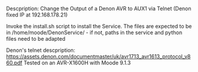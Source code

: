 Descpription: Change the Output of a Denon AVR to AUX1 via Telnet (Denon fixed IP at 192.168.178.21) 

Invoke the install.sh script to install the Service. The files are expected to be in /home/moode/DenonService/ - 
 if not, paths in the service and python files need to be adapted 

Denon's telnet descpription: https://assets.denon.com/documentmaster/uk/avr1713_avr1613_protocol_v860.pdf
Tested on an AVR-X1600H with Moode 9.1.3
